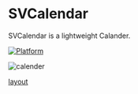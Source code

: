 # SVCalendar

SVCalendar is a lightweight Calander.

[![Platform](https://img.shields.io/badge/platform-iOS-green.svg)]()


![calender](/calendar.gif "calender")

[layout](/calenderH.gif "calenderH")
